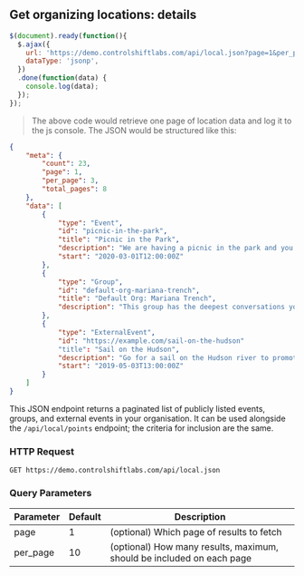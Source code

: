 ## Get organizing locations: details

```js
$(document).ready(function(){
  $.ajax({
    url: 'https://demo.controlshiftlabs.com/api/local.json?page=1&per_page=3',
    dataType: 'jsonp',
  })
  .done(function(data) {
    console.log(data);
  });
});
```

> The above code would retrieve one page of location data and log it to the js console. The JSON would be structured like this:

```json
{
    "meta": {
        "count": 23,
        "page": 1,
        "per_page": 3,
        "total_pages": 8
    },
    "data": [
        {
            "type": "Event",
            "id": "picnic-in-the-park",
            "title": "Picnic in the Park",
            "description": "We are having a picnic in the park and you are invited!",
            "start": "2020-03-01T12:00:00Z"
        },
        {
            "type": "Group",
            "id": "default-org-mariana-trench",
            "title": "Default Org: Mariana Trench",
            "description": "This group has the deepest conversations you will ever hear."
        },
        {
            "type": "ExternalEvent",
            "id": "https://example.com/sail-on-the-hudson"
            "title": "Sail on the Hudson",
            "description": "Go for a sail on the Hudson river to promote environmentalism.",
            "start": "2019-05-03T13:00:00Z"
        }
    ]
}
```

This JSON endpoint returns a paginated list of publicly listed events, groups, and external events in your organisation.
It can be used alongside the `/api/local/points` endpoint; the criteria for inclusion are the same.

### HTTP Request

`GET https://demo.controlshiftlabs.com/api/local.json`

### Query Parameters

Parameter | Default | Description
--------- | ------- | -----------
page      | 1       | (optional) Which page of results to fetch
per_page  | 10      | (optional) How many results, maximum, should be included on each page
